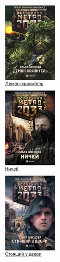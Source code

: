 ![](Демон-хранитель.jpg)  
[Демон-хранитель](Демон-хранитель.md)

![](Ничей.jpg)  
[Ничей](Ничей.md)

![](Стоящий%20у%20двери.jpg)  
[Стоящий у двери](Стоящий%20у%20двери.md)
